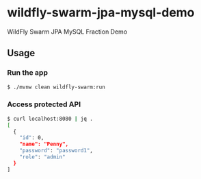 # wildfly-swarm-jpa-mysql-demo

WildFly Swarm JPA MySQL Fraction Demo

## Usage

###  Run the app

``` sh
$ ./mvnw clean wildfly-swarm:run
```

### Access protected API

``` sh
$ curl localhost:8080 | jq .
[
  {
    "id": 0,
    "name": "Penny",
    "password": "password1",
    "role": "admin"
  }
]
```